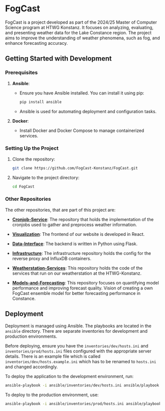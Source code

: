 # FogCast

FogCast is a project developed as part of the 2024/25 Master of Computer Science program at HTWG Konstanz. It focuses on analyzing, evaluating, and presenting weather data for the Lake Constance region. The project aims to improve the understanding of weather phenomena, such as fog, and enhance forecasting accuracy.

## Getting Started with Development

### Prerequisites

1. **Ansible**:
   - Ensure you have Ansible installed. You can install it using pip:
     ```bash
     pip install ansible
     ```
   - Ansible is used for automating deployment and configuration tasks.

2. **Docker**:
   - Install Docker and Docker Compose to manage containerized services.

### Setting Up the Project

1. Clone the repository:
   ```bash
   git clone https://github.com/FogCast-Konstanz/FogCast.git 
   ```

2. Navigate to the project directory:
   ```bash
   cd FogCast
   ```

### Other Repositories

The other repositories, that are part of this project are:

- [**Cronjob-Service**](https://github.com/FogCast-Konstanz/Cronjob-Service.git): The repository that holds the implementation of the cronjobs used to gather and preprocess weather information.

- [**Visualization**](https://github.com/FogCast-Konstanz/Visualization.git): The frontend of our website is developed in React. 

- [**Data-Interface**](https://github.com/FogCast-Konstanz/Data-Interface.git): The backend is written in Python using Flask.

- [**Infrastructure**](https://github.com/FogCast-Konstanz/Infrastructure.git): The infrastructure repository holds the config for the reverse proxy and InfluxDB containers.

- [**Weatherstation-Services**](https://github.com/FogCast-Konstanz/weatherstation-sevices.git): This repository holds the code of the services that run on our weatherstation at the HTWG-Konstanz.

- [**Models-and-Forecasting**](https://github.com/FogCast-Konstanz/models-and-forecasting.git): This repository focuses on quantifying model performance and improving forecast quality. Vision of creating a own FogCast ensemble model for better forecasting performance in Constance.

## Deployment

Deployment is managed using Ansible. The playbooks are located in the `ansible` directory.
There are separate inventories for development and production environments.

Before deploying, ensure you have the `inventories/dev/hosts.ini` and `inventories/prod/hosts.ini` files configured with the appropriate server details.
There is an example file which is called `inventories/dev/hosts.example.ini` which has to be renamed to `hosts.ini` and changed accordingly.

To deploy the application to the development environment, run:
```bash
ansible-playbook -i ansible/inventories/dev/hosts.ini ansible/playbook.yml
```

To deploy to the production environment, use:
```bash
ansible-playbook -i ansible/inventories/prod/hosts.ini ansible/playbook.yml
```
